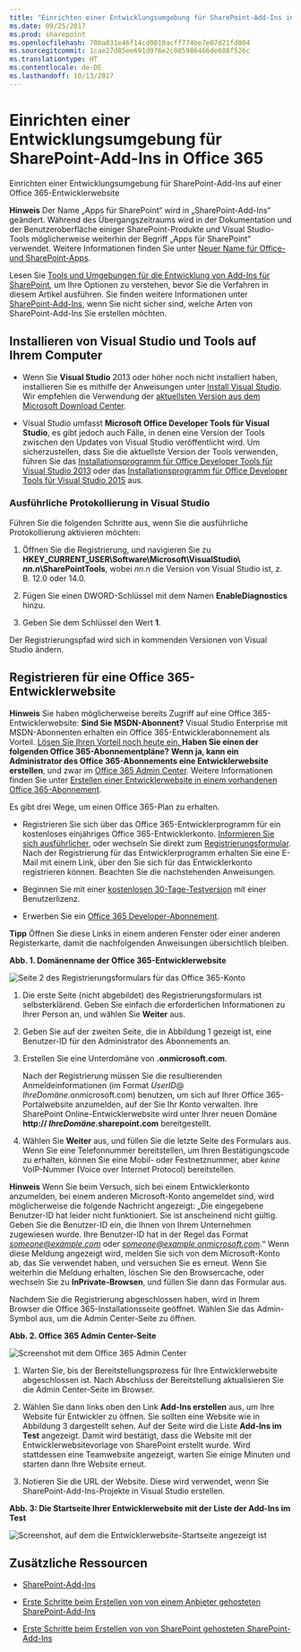 ```yaml
---
title: "Einrichten einer Entwicklungsumgebung für SharePoint-Add-Ins in Office 365"
ms.date: 09/25/2017
ms.prod: sharepoint
ms.openlocfilehash: 70ba831e46f14cd0010acff774be7e07d21fd804
ms.sourcegitcommit: 1cae27d85ee691d976e2c085986466de088f526c
ms.translationtype: HT
ms.contentlocale: de-DE
ms.lasthandoff: 10/13/2017
---
```

# <a name="set-up-a-development-environment-for-sharepoint-add-ins-on-office-365"></a>Einrichten einer Entwicklungsumgebung für SharePoint-Add-Ins in Office 365
Einrichten einer Entwicklungsumgebung für SharePoint-Add-Ins auf einer Office 365-Entwicklerwebsite
 

 **Hinweis** Der Name „Apps für SharePoint“ wird in „SharePoint-Add-Ins“ geändert. Während des Übergangszeitraums wird in der Dokumentation und der Benutzeroberfläche einiger SharePoint-Produkte und Visual Studio-Tools möglicherweise weiterhin der Begriff „Apps für SharePoint“ verwendet. Weitere Informationen finden Sie unter [Neuer Name für Office- und SharePoint-Apps](new-name-for-apps-for-sharepoint.md#bk_newname).
 

Lesen Sie [Tools und Umgebungen für die Entwicklung von Add-Ins für SharePoint](tools-and-environments-for-developing-sharepoint-add-ins.md), um Ihre Optionen zu verstehen, bevor Sie die Verfahren in diesem Artikel ausführen. Sie finden weitere Informationen unter  [SharePoint-Add-Ins](sharepoint-add-ins.md), wenn Sie nicht sicher sind, welche Arten von SharePoint-Add-Ins Sie erstellen möchten.
 

## <a name="install-visual-studio-and-tools-on-your-computer"></a>Installieren von Visual Studio und Tools auf Ihrem Computer
<a name="devenv_vs"> </a>


- Wenn Sie **Visual Studio** 2013 oder höher noch nicht installiert haben, installieren Sie es mithilfe der Anweisungen unter [Install Visual Studio](http://msdn.microsoft.com/library/da049020-cfda-40d7-8ff4-7492772b620f.aspx). Wir empfehlen die Verwendung der [aktuellsten Version aus dem Microsoft Download Center](https://www.visualstudio.com/downloads/download-visual-studio-vs).
    
 
- Visual Studio umfasst **Microsoft Office Developer Tools für Visual Studio**, es gibt jedoch auch Fälle, in denen eine Version der Tools zwischen den Updates von Visual Studio veröffentlicht wird. Um sicherzustellen, dass Sie die aktuellste Version der Tools verwenden, führen Sie das [Installationsprogramm für Office Developer Tools für Visual Studio 2013](http://aka.ms/OfficeDevToolsForVS2013) oder das [Installationsprogramm für Office Developer Tools für Visual Studio 2015](http://aka.ms/OfficeDevToolsForVS2015) aus. 
    
 

### <a name="verbose-logging-in-visual-studio"></a>Ausführliche Protokollierung in Visual Studio

Führen Sie die folgenden Schritte aus, wenn Sie die ausführliche Protokollierung aktivieren möchten:
 

 

1. Öffnen Sie die Registrierung, und navigieren Sie zu **HKEY_CURRENT_USER\Software\Microsoft\VisualStudio\ _nn.n_\SharePointTools**, wobei _nn.n_ die Version von Visual Studio ist, z. B. 12.0 oder 14.0.
    
 
2. Fügen Sie einen DWORD-Schlüssel mit dem Namen **EnableDiagnostics** hinzu.
    
 
3. Geben Sie dem Schlüssel den Wert **1**.
    
 
Der Registrierungspfad wird sich in kommenden Versionen von Visual Studio ändern.
 

 

## <a name="sign-up-for-an-office-365-developer-site"></a>Registrieren für eine Office 365-Entwicklerwebsite
<a name="o365_signup"> </a>


 **Hinweis** Sie haben möglicherweise bereits Zugriff auf eine Office 365-Entwicklerwebsite: **Sind Sie MSDN-Abonnent?** Visual Studio Enterprise mit MSDN-Abonnenten erhalten ein Office 365-Entwicklerabonnement als Vorteil. [Lösen Sie Ihren Vorteil noch heute ein. ](https://msdn.microsoft.com/subscriptions/manage/default.aspx) **Haben Sie einen der folgenden Office 365-Abonnementpläne?** **Wenn ja, kann ein Administrator des Office 365-Abonnements eine Entwicklerwebsite erstellen**, und zwar im [Office 365 Admin Center](https://portal.microsoftonline.com/admin/default.aspx). Weitere Informationen finden Sie unter [Erstellen einer Entwicklerwebsite in einem vorhandenen Office 365-Abonnement](create-a-developer-site-on-an-existing-office-365-subscription.md). 
 

Es gibt drei Wege, um einen Office 365-Plan zu erhalten. 
 

 

- Registrieren Sie sich über das Office 365-Entwicklerprogramm für ein kostenloses einjähriges Office 365-Entwicklerkonto.  [Informieren Sie sich ausführlicher](http://dev.office.com/devprogram), oder wechseln Sie direkt zum  [Registrierungsformular](https://profile.microsoft.com/RegSysProfileCenter/wizardnp.aspx?wizid=14b845d0-938c-45af-b061-f798fbb4d170). Nach der Registrierung für das Entwicklerprogramm erhalten Sie eine E-Mail mit einem Link, über den Sie sich für das Entwicklerkonto registrieren können. Beachten Sie die nachstehenden Anweisungen.
    
 
- Beginnen Sie mit einer [kostenlosen 30-Tage-Testversion](https://portal.microsoftonline.com/Signup/MainSignUp.aspx?OfferId=6881A1CB-F4EB-4db3-9F18-388898DAF510&amp;DL=DEVELOPERPACK) mit einer Benutzerlizenz.
    
 
- Erwerben Sie ein [Office 365 Developer-Abonnement](https://portal.microsoftonline.com/Signup/MainSignUp.aspx?OfferId=C69E7747-2566-4897-8CBA-B998ED3BAB88&amp;DL=DEVELOPERPACK). 
    
 

 **Tipp** Öffnen Sie diese Links in einem anderen Fenster oder einer anderen Registerkarte, damit die nachfolgenden Anweisungen übersichtlich bleiben.
 


**Abb. 1. Domänenname der Office 365-Entwicklerwebsite**

 

 
![Seite 2 des Registrierungsformulars für das Office 365-Konto](../images/ff384c69-56bf-4ceb-81c3-8b874e2407f0.png)
 

 

 

 

1. Die erste Seite (nicht abgebildet) des Registrierungsformulars ist selbsterklärend. Geben Sie einfach die erforderlichen Informationen zu Ihrer Person an, und wählen Sie **Weiter** aus.
    
 
2. Geben Sie auf der zweiten Seite, die in Abbildung 1 gezeigt ist, eine Benutzer-ID für den Administrator des Abonnements an.
    
 
3. Erstellen Sie eine Unterdomäne von **.onmicrosoft.com**. 
    
    Nach der Registrierung müssen Sie die resultierenden Anmeldeinformationen (im Format _UserID_@ _IhreDomäne_.onmicrosoft.com) benutzen, um sich auf Ihrer Office 365-Portalwebsite anzumelden, auf der Sie Ihr Konto verwalten. Ihre SharePoint Online-Entwicklerwebsite wird unter Ihrer neuen Domäne **http:// _IhreDomäne_.sharepoint.com** bereitgestellt.
    
 
4. Wählen Sie **Weiter** aus, und füllen Sie die letzte Seite des Formulars aus. Wenn Sie eine Telefonnummer bereitstellen, um Ihren Bestätigungscode zu erhalten, können Sie eine Mobil- oder Festnetznummer, aber *keine* VoIP-Nummer (Voice over Internet Protocol) bereitstellen.
    
 

    
 **Hinweis** Wenn Sie beim Versuch, sich bei einem Entwicklerkonto anzumelden, bei einem anderen Microsoft-Konto angemeldet sind, wird möglicherweise die folgende Nachricht angezeigt: „Die eingegebene Benutzer-ID hat leider nicht funktioniert. Sie ist anscheinend nicht gültig. Geben Sie die Benutzer-ID ein, die Ihnen von Ihrem Unternehmen zugewiesen wurde. Ihre Benutzer-ID hat in der Regel das Format *someone@example.com* oder *someone@example.onmicrosoft.com*.“ Wenn diese Meldung angezeigt wird, melden Sie sich von dem Microsoft-Konto ab, das Sie verwendet haben, und versuchen Sie es erneut. Wenn Sie weiterhin die Meldung erhalten, löschen Sie den Browsercache, oder wechseln Sie zu **InPrivate-Browsen**, und füllen Sie dann das Formular aus.
 

Nachdem Sie die Registrierung abgeschlossen haben, wird in Ihrem Browser die Office 365-Installationsseite geöffnet. Wählen Sie das Admin-Symbol aus, um die Admin Center-Seite zu öffnen.
 

 

**Abb. 2. Office 365 Admin Center-Seite**

 

 
![Screenshot mit dem Office 365 Admin Center](../images/SP15_Office365AdminInset_border.png)
 

 

1. Warten Sie, bis der Bereitstellungsprozess für Ihre Entwicklerwebsite abgeschlossen ist. Nach Abschluss der Bereitstellung aktualisieren Sie die Admin Center-Seite im Browser.
    
 
2. Wählen Sie dann links oben den Link **Add-Ins erstellen** aus, um Ihre Website für Entwickler zu öffnen. Sie sollten eine Website wie in Abbildung 3 dargestellt sehen. Auf der Seite wird die Liste **Add-Ins im Test** angezeigt. Damit wird bestätigt, dass die Website mit der Entwicklerwebsitevorlage von SharePoint erstellt wurde. Wird stattdessen eine Teamwebsite angezeigt, warten Sie einige Minuten und starten dann Ihre Website erneut.
    
 
3. Notieren Sie die URL der Website. Diese wird verwendet, wenn Sie SharePoint-Add-Ins-Projekte in Visual Studio erstellen.
    
 

**Abb. 3: Die Startseite Ihrer Entwicklerwebsite mit der Liste der Add-Ins im Test**

 

 
![Screenshot, auf dem die Entwicklerwebsite-Startseite angezeigt ist](../images/SP15_DeveloperSiteHome_border.png)
 

 

 

## <a name="additional-resources"></a>Zusätzliche Ressourcen
<a name="SP15SetupSPO365_bk_addlresources"> </a>


-  [SharePoint-Add-Ins](sharepoint-add-ins.md)
    
 
-  [Erste Schritte beim Erstellen von von einem Anbieter gehosteten SharePoint-Add-Ins](get-started-creating-provider-hosted-sharepoint-add-ins.md)
    
 
-  [Erste Schritte beim Erstellen von von SharePoint gehosteten SharePoint-Add-Ins](get-started-creating-sharepoint-hosted-sharepoint-add-ins.md)
    
 

 

 

